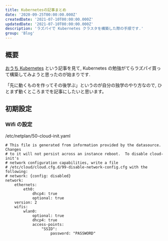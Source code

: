 ```yaml
---
title: Kubernetesの記事まとめ
date: '2020-09-25T00:00:00.000Z'
createdDate: '2021-07-10T00:00:00.000Z'
updatedDate: '2021-07-10T00:00:00.000Z'
description: 'ラズパイで Kubernetes クラスタを構築した際の手順です.'
group: 'Blog'
---
```


## 概要

[おうち Kubernetes](https://github.com/CyberAgentHack/home-kubernetes-2020) という記事を見て, Kubernetes の勉強がてらラズパイ買って構築してみようと思ったのが始まりです.

「先に動くものを作ってその後学ぶ」というのが自分の独学のやり方なので, ひとまず動くところまでを記事にしたいと思います。

## 初期設定

### Wifi の設定

/etc/netplan/50-cloud-init.yaml

```
# This file is generated from information provided by the datasource.  Changes
# to it will not persist across an instance reboot.  To disable cloud-init's
# network configuration capabilities, write a file
# /etc/cloud/cloud.cfg.d/99-disable-network-config.cfg with the following:
# network: {config: disabled}
network:
    ethernets:
        eth0:
            dhcp4: true
            optional: true
    version: 2
    wifis:
        wlan0:
            optional: true
            dhcp4: true
            access-points:
                "SSID":
                    password: "PASSWORD"
```

